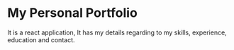 # My Personal Portfolio

It is a react application, It has my details regarding to my skills, experience, education and contact.
